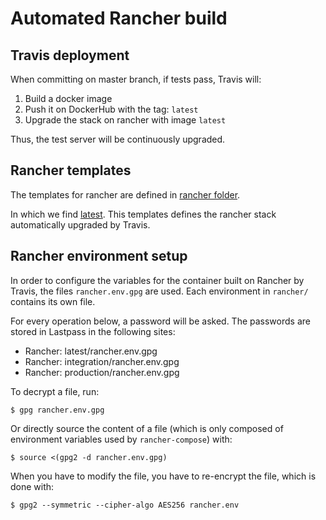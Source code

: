 # Automated Rancher build

## Travis deployment

When committing on master branch, if tests pass, Travis will:

1. Build a docker image
2. Push it on DockerHub with the tag: `latest`
3. Upgrade the stack on rancher with image `latest`

Thus, the test server will be continuously upgraded.

## Rancher templates

The templates for rancher are defined in [rancher folder](../rancher).

In which we find [latest](../rancher/latest). This templates defines the
rancher stack automatically upgraded by Travis.

## Rancher environment setup

In order to configure the variables for the container built on Rancher by
Travis, the files `rancher.env.gpg` are used. Each environment in `rancher/` contains its own file.

For every operation below, a password will be asked. The passwords are stored in Lastpass in the following sites:

* Rancher: latest/rancher.env.gpg
* Rancher: integration/rancher.env.gpg
* Rancher: production/rancher.env.gpg

To decrypt a file, run:

```
$ gpg rancher.env.gpg
```

Or directly source the content of a file (which is only composed of environment variables used by `rancher-compose`) with:

```
$ source <(gpg2 -d rancher.env.gpg)
```

When you have to modify the file, you have to re-encrypt the file, which is done with:

```
$ gpg2 --symmetric --cipher-algo AES256 rancher.env
```
